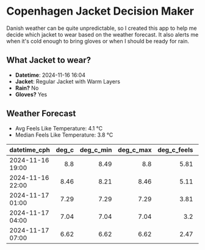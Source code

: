 
# Copenhagen Jacket Decision Maker

Danish weather can be quite unpredictable, so I created this app to help me decide which jacket to wear based on the weather forecast. 
It also alerts me when it's cold enough to bring gloves or when I should be ready for rain.

## What Jacket to wear?

- **Datetime**: 2024-11-16 16:04
- **Jacket**: Regular Jacket with Warm Layers
- **Rain?** No
- **Gloves?** Yes

## Weather Forecast
- Avg Feels Like Temperature: 4.1 °C
- Median Feels Like Temperature: 3.8 °C

| datetime_cph     |   deg_c |   deg_c_min |   deg_c_max |   deg_c_feels | weather   | wind   | rain   |
|:-----------------|--------:|------------:|------------:|--------------:|:----------|:-------|:-------|
| 2024-11-16 19:00 |    8.8  |        8.49 |        8.8  |          5.81 | Clouds    | High   | None   |
| 2024-11-16 22:00 |    8.46 |        8.21 |        8.46 |          5.11 | Clouds    | High   | None   |
| 2024-11-17 01:00 |    7.29 |        7.29 |        7.29 |          3.81 | Clouds    | High   | None   |
| 2024-11-17 04:00 |    7.04 |        7.04 |        7.04 |          3.2  | Clouds    | High   | None   |
| 2024-11-17 07:00 |    6.62 |        6.62 |        6.62 |          2.47 | Clouds    | High   | None   |
        